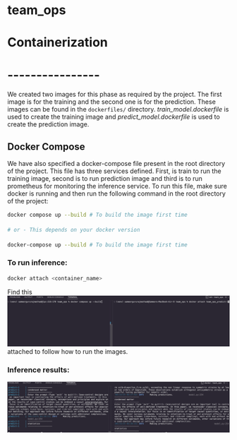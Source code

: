 # team_ops

# Containerization
# ----------------
We created two images for this phase as required by the project. The first image is for the training and the second one is for the prediction. These images can be found in the `dockerfiles/` directory. *train_model.dockerfile* is used to create the training image and *predict_model.dockerfile* is used to create the prediction image.

## Docker Compose
We have also specified a docker-compose file present in the root directory of the project. This file has three services defined. First, is train to run the training image, second is to run prediction image and third is to run prometheus for monitoring the inference service.
To run this file, make sure docker is running and then run the following command in the root directory of the project:

```bash
docker compose up --build # To build the image first time

# or - This depends on your docker version

docker-compose up --build # To build the image first time
```

### To run inference:
```bash
docker attach <container_name>
```

Find this ![image](image.png) attached to follow how to run the images.

### Inference results:
![inference_results](image-1.png)

